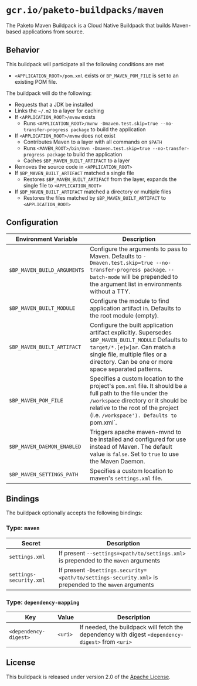 # `gcr.io/paketo-buildpacks/maven`

The Paketo Maven Buildpack is a Cloud Native Buildpack that builds Maven-based applications from source.

## Behavior

This buildpack will participate all the following conditions are met

* `<APPLICATION_ROOT>/pom.xml` exists or `BP_MAVEN_POM_FILE` is set to an existing POM file.

The buildpack will do the following:

* Requests that a JDK be installed
* Links the `~/.m2` to a layer for caching
* If `<APPLICATION_ROOT>/mvnw` exists
  * Runs `<APPLICATION_ROOT>/mvnw -Dmaven.test.skip=true --no-transfer-progress package` to build the application
* If `<APPLICATION_ROOT>/mvnw` does not exist
  * Contributes Maven to a layer with all commands on `$PATH`
  * Runs `<MAVEN_ROOT>/bin/mvn -Dmaven.test.skip=true --no-transfer-progress package` to build the application
  * Caches `$BP_MAVEN_BUILT_ARTIFACT` to a layer
* Removes the source code in `<APPLICATION_ROOT>`
* If `$BP_MAVEN_BUILT_ARTIFACT` matched a single file
  * Restores `$BP_MAVEN_BUILT_ARTIFACT` from the layer, expands the single file to `<APPLICATION_ROOT>`
* If `$BP_MAVEN_BUILT_ARTIFACT` matched a directory or multiple files
  * Restores the files matched by `$BP_MAVEN_BUILT_ARTIFACT` to `<APPLICATION_ROOT>`

## Configuration

| Environment Variable        | Description                                                                                                                                                                                                                        |
| --------------------------- | ---------------------------------------------------------------------------------------------------------------------------------------------------------------------------------------------------------------------------------- |
| `$BP_MAVEN_BUILD_ARGUMENTS` | Configure the arguments to pass to Maven.  Defaults to `-Dmaven.test.skip=true --no-transfer-progress package`. `--batch-mode` will be prepended to the argument list in environments without a TTY.                               |
| `$BP_MAVEN_BUILT_MODULE`    | Configure the module to find application artifact in.  Defaults to the root module (empty).                                                                                                                                        |
| `$BP_MAVEN_BUILT_ARTIFACT`  | Configure the built application artifact explicitly.  Supersedes `$BP_MAVEN_BUILT_MODULE`  Defaults to `target/*.[ejw]ar`. Can match a single file, multiple files or a directory. Can be one or more space separated patterns.    |
| `$BP_MAVEN_POM_FILE`        | Specifies a custom location to the project's `pom.xml` file. It should be a full path to the file under the `/workspace` directory or it should be relative to the root of the project (i.e. `/workspace'). Defaults to `pom.xml`. |
| `$BP_MAVEN_DAEMON_ENABLED`  | Triggers apache maven-mvnd to be installed and configured for use instead of Maven. The default value is `false`. Set to `true` to use the Maven Daemon.                                                                           |
| `$BP_MAVEN_SETTINGS_PATH`  | Specifies a custom location to maven's `settings.xml` file. |

## Bindings

The buildpack optionally accepts the following bindings:

### Type: `maven`

| Secret                  | Description                                                                                            |
| ----------------------- | ------------------------------------------------------------------------------------------------------ |
| `settings.xml`          | If present `--settings=<path/to/settings.xml>` is prepended to the `maven` arguments                   |
| `settings-security.xml` | If present `-Dsettings.security=<path/to/settings-security.xml>` is prepended to the `maven` arguments |

### Type: `dependency-mapping`

| Key                   | Value   | Description                                                                                       |
| --------------------- | ------- | ------------------------------------------------------------------------------------------------- |
| `<dependency-digest>` | `<uri>` | If needed, the buildpack will fetch the dependency with digest `<dependency-digest>` from `<uri>` |

## License

This buildpack is released under version 2.0 of the [Apache License][a].

[a]: http://www.apache.org/licenses/LICENSE-2.0
